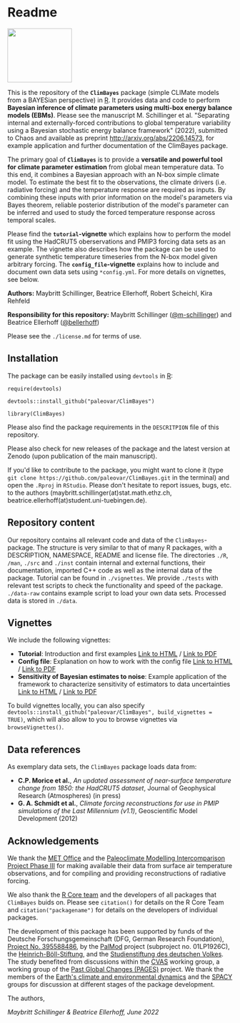 # Readme

<img src=https://user-images.githubusercontent.com/54356140/171158278-b506f752-6b17-4084-bdfe-c426261c4cfa.png width="144" height="121" >

This is the repository of the **`ClimBayes`** package (simple CLIMate models from a BAYESian perspective) in [R](https://www.r-project.org/). It provides data and code to perform **Bayesian inference of climate parameters using multi-box energy balance models (EBMs)**. Please see the manuscript M. Schillinger et al.  "Separating internal and externally-forced contributions to global temperature variability using a Bayesian stochastic energy balance framework" (2022), submitted to Chaos and available as preprint http://arxiv.org/abs/2206.14573, for example application and further documentation of the ClimBayes package.

The primary goal of **`ClimBayes`** is to provide a **versatile and powerful tool for climate parameter estimation** from global mean temperature data. To this end, it combines a Bayesian approach with an N-box simple climate model. To estimate the best fit to the observations, the climate drivers (i.e. radiative forcing) and the temperature response are required as inputs. By combining these inputs with prior information on the model's parameters via Bayes theorem, reliable posterior distribution of the model's parameter can be inferred and used to study the forced temperature response across temporal scales.  

Please find the **`tutorial`-vignette** which explains how to perform the model fit using the HadCRUT5 oberservations and PMIP3 forcing data sets as an example. The vignette also describes how the package can be used to generate synthetic temperature timeseries from the N-box model given arbitrary forcing. The **`config_file`-vignette** explains how to include and document own data sets using `*config.yml`. For more details on vignettes, see below.

**Authors:** Maybritt Schillinger, Beatrice Ellerhoff, Robert Scheichl, Kira Rehfeld

**Responsibility for this repository:** Maybritt Schillinger ([@m-schillinger](https://github.com/m-schillinger)) and Beatrice Ellerhoff ([@bellerhoff](https://github.com/bellerhoff))

Please see the `./license.md` for terms of use. 

## Installation

The package can be easily installed using `devtools` in [R](https://www.r-project.org/):

`require(devtools)` 

`devtools::install_github("paleovar/ClimBayes")` 

`library(ClimBayes)` 

Please also find the package requirements in the `DESCRITPION` file of this repository.

Please also check for new releases of the package and the latest version at Zenodo (upon publication of the main manuscript). 

If you'd like to contribute to the package, you might want to clone it (type `git clone https://github.com/paleovar/ClimBayes.git` in the terminal) and open the `.Rproj` in `RStudio`. Please don't hesitate to report issues, bugs, etc. to the authors (maybritt.schillinger(at)stat.math.ethz.ch, beatrice.ellerhoff(at)student.uni-tuebingen.de).

## Repository content

Our repository contains all relevant code and data of the `ClimBayes`-package. The structure is very similar to that of many R packages, with a DESCRIPTION, NAMESPACE, README and license file. The directories `./R`, `/man`, `./src` and `./inst` contain internal and external functions, their documentation, imported C++ code as well as the internal data of the package. Tutorial can be found in `./vignettes`. We provide `./tests` with relevant test scripts to check the functionality and speed of the package. `./data-raw` contains example script to load your own data sets. Processed data is stored in `./data`. 

## Vignettes

We include the following vignettes:
- **Tutorial**: Introduction and first examples [Link to HTML](/doc/tutorial.html) / [Link to PDF](/doc/tutorial.pdf)
- **Config file**: Explanation on how to work with the config file [Link to HTML](/doc/config_file.html) / [Link to PDF](/doc/config_file.pdf)
- **Sensitivity of Bayesian estimates to noise**: Example application of the framework to characterize sensitivity of estimators to data uncertainties [Link to HTML](/doc/noise_sensitivity.html) / [Link to PDF](/doc/noise_sensitivity.pdf)

To build vignettes locally, you can also specify
`devtools::install_github("paleovar/ClimBayes", build_vignettes = TRUE)`,
which will also allow to you to browse vignettes via `browseVignettes()`.

## Data references

As exemplary data sets, the `ClimBayes` package loads data from:
- **C.P. Morice et al.**, *An updated assessment of near-surface temperature change from 1850: the HadCRUT5 dataset*, Journal of Geophysical Research (Atmospheres) (in press)
- **G. A. Schmidt et al.**, *Climate forcing reconstructions for use in PMIP simulations of the Last Millennium (v1.1)*, Geoscientific Model Development (2012)

## Acknowledgements

We thank the [MET Office](https://www.metoffice.gov.uk/hadobs/hadcrut5/) and the [Paleoclimate Modelling Intercomparison Project Phase III](http://pmip3.lsce.ipsl.fr/) for making available their data from surface air temperature observations, and for compiling and providing reconstructions of radiative forcing.

We also thank the [R Core team](https://www.R-project.org/) and the developers of all packages that `ClimBayes` buids on. Please see `citation()` for details on the R Core Team and `citation("packagename")` for details on the developers of individual packages.

The development of this package has been supported by funds of the Deutsche Forschungsgemeinschaft (DFG, German Research Foundation), [Project No. 395588486](https://gepris.dfg.de/gepris/projekt/395588486?context=projekt&task=showDetail&id=395588486&), by the [PalMod](https://www.palmod.de/) project (subproject no. 01LP1926C), the [Heinrich-Böll-Stiftung](https://boell.de/), and the [Studienstiftung des deutschen Volkes](https://www.studienstiftung.de/). The study benefited from discussions within the [CVAS](https://pastglobalchanges.org/science/wg/cvas/intro) working group, a working group of the [Past Global Changes (PAGES)](https://pastglobalchanges.org/pal) project. We thank the members of the [Earth's climate and environmental dynamics](https://www.iup.uni-heidelberg.de/en/research/paleoclimate-dynamics) and the [SPACY](https://uni-tuebingen.de/climatology/) groups for discussion at different stages of the package development. 

The authors,

*Maybritt Schillinger & Beatrice Ellerhoff, June 2022*
